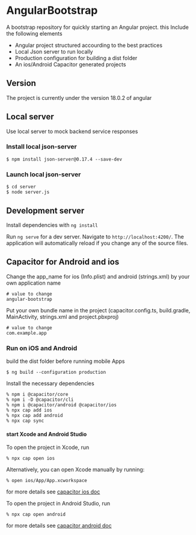 # AngularBootstrap

A bootstrap repository for quickly starting an Angular project. this Include the following elements

* Angular project structured accourding to the best practices
* Local Json server to run locally
* Production configuration for building a dist folder
* An ios/Android Capacitor generated projects

## Version

The project is currently under the version 18.0.2 of angular

## Local server

Use local server to mock backend service responses

### Install local json-server

```
$ npm install json-server@0.17.4 --save-dev
```

### Launch local json-server

```
$ cd server
$ node server.js
```

## Development server

Install dependencies with `ng install`

Run `ng serve` for a dev server. Navigate to `http://localhost:4200/`. The application will automatically reload if you change any of the source files.

## Capacitor for Android and ios

Change the app_name for ios (Info.plist) and android (strings.xml) by your own application name

```
# value to change
angular-bootstrap
```

Put your own bundle name in the project (capacitor.config.ts, build.gradle, MainActivity, strings.xml and project.pbxproj)

```
# value to change
com.example.app
```

### Run on iOS and Android

build the dist folder before running mobile Apps

```
$ ng build --configuration production
```

Install the necessary dependencies

```
% npm i @capacitor/core
% npm i -D @capacitor/cli
% npm i @capacitor/android @capacitor/ios
% npx cap add ios
% npx cap add android
% npx cap sync
```

#### start Xcode and Android Studio

To open the project in Xcode, run

```
% npx cap open ios
```

Alternatively, you can open Xcode manually by running:

```
% open ios/App/App.xcworkspace
```

for more details see [capacitor ios doc](https://capacitorjs.com/docs/ios)

To open the project in Android Studio, run

```
% npx cap open android
```

for more details see [capacitor android doc](https://capacitorjs.com/docs/android)